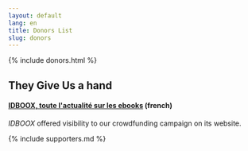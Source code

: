 ```yaml
---
layout: default
lang: en
title: Donors List
slug: donors
---
```


{% include donors.html %}

## They Give Us a hand

#### [IDBOOX, toute l'actualité sur les ebooks](http://www.idboox.com) (french)
*IDBOOX* offered visibility to our crowdfunding campaign on its website.

{% include supporters.md %}
